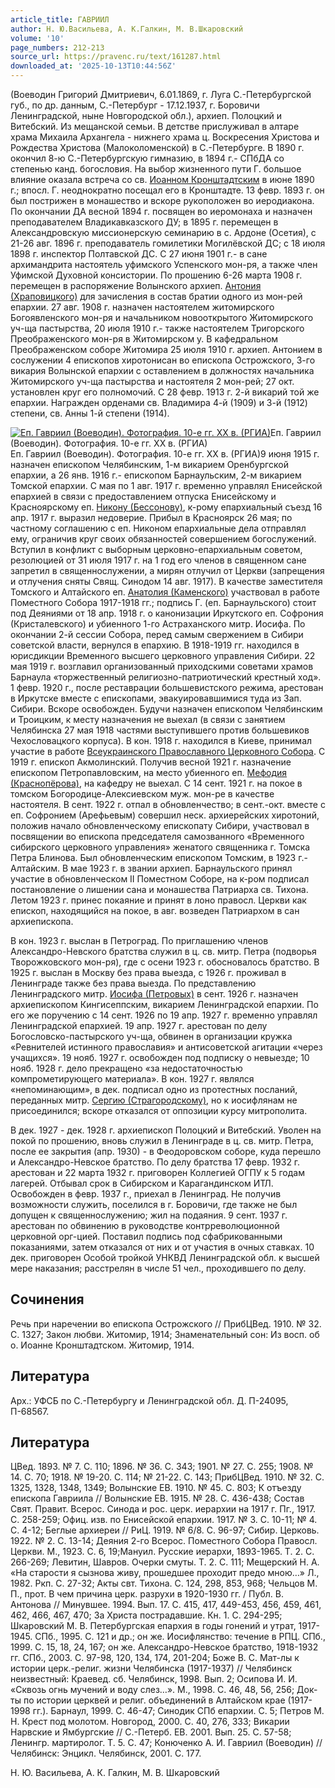 ```yaml
---
article_title: ГАВРИИЛ
author: Н. Ю.Васильева, А. К.Галкин, М. В.Шкаровский
volume: '10'
page_numbers: 212-213
source_url: https://pravenc.ru/text/161287.html
downloaded_at: '2025-10-13T10:44:56Z'
---
```


(Воеводин Григорий Дмитриевич, 6.01.1869, г. Луга С.-Петербургской губ., по др. данным, С.-Петербург - 17.12.1937, г. Боровичи Ленинградской, ныне Новгородской обл.), архиеп. Полоцкий и Витебский. Из мещанской семьи. В детстве прислуживал в алтаре храма Михаила Архангела - нижнего храма ц. Воскресения Христова и Рождества Христова (Малоколоменской) в С.-Петербурге. В 1890 г. окончил 8-ю С.-Петербургскую гимназию, в 1894 г.- СПбДА со степенью канд. богословия. На выбор жизненного пути Г. большое влияние оказала встреча со св. [Иоанном Кронштадтским](<https://pravenc.ru/text/Иоанном Кронштадтским.html>) в июне 1890 г.; впосл. Г. неоднократно посещал его в Кронштадте. 13 февр. 1893 г. он был пострижен в монашество и вскоре рукоположен во иеродиакона. По окончании ДА весной 1894 г. посвящен во иеромонаха и назначен преподавателем Владикавказского ДУ; в 1895 г. перемещен в Александровскую миссионерскую семинарию в с. Ардоне (Осетия), с 21-26 авг. 1896 г. преподаватель гомилетики Могилёвской ДС; с 18 июля 1898 г. инспектор Полтавской ДС. С 27 июня 1901 г.- в сане архимандрита настоятель уфимского Успенского мон-ря, а также член Уфимской Духовной консистории. По прошению 6-26 марта 1908 г. перемещен в распоряжение Волынского архиеп. [Антония (Храповицкого)](<https://pravenc.ru/text/Антония (Храповицкого).html>) для зачисления в состав братии одного из мон-рей епархии. 27 авг. 1908 г. назначен настоятелем житомирского Богоявленского мон-ря и начальником новооткрытого Житомирского уч-ща пастырства, 20 июля 1910 г.- также настоятелем Тригорского Преображенского мон-ря в Житомирском у. В кафедральном Преображенском соборе Житомира 25 июля 1910 г. архиеп. Антонием в сослужении 4 епископов хиротонисан во епископа Острожского, 3-го викария Волынской епархии с оставлением в должностях начальника Житомирского уч-ща пастырства и настоятеля 2 мон-рей; 27 окт. установлен круг его полномочий. С 28 февр. 1913 г. 2-й викарий той же епархии. Награжден орденами св. Владимира 4-й (1909) и 3-й (1912) степени, св. Анны 1-й степени (1914).

[![Еп. Гавриил (Воеводин). Фотография. 10-е гг. ХХ в. (РГИА)](https://pravenc.ru/data/279/467/1234/i200.jpg "Кликните для увеличения картинки")](https://pravenc.ru/data/279/467/1234/i400.jpg)Еп. Гавриил (Воеводин). Фотография. 10-е гг. ХХ в. (РГИА)  
Еп. Гавриил (Воеводин). Фотография. 10-е гг. ХХ в. (РГИА)9 июня 1915 г. назначен епископом Челябинским, 1-м викарием Оренбургской епархии, а 26 янв. 1916 г.- епископом Барнаульским, 2-м викарием Томской епархии. С мая по 1 авг. 1917 г. временно управлял Енисейской епархией в связи с предоставлением отпуска Енисейскому и Красноярскому еп. [Никону (Бессонову)](<https://pravenc.ru/text/Никону (Бессонову).html>), к-рому епархиальный съезд 16 апр. 1917 г. выразил недоверие. Прибыл в Красноярск 26 мая; по частному соглашению с еп. Никоном епархиальные дела отправлял ему, ограничив круг своих обязанностей совершением богослужений. Вступил в конфликт с выборным церковно-епархиальным советом, резолюцией от 31 июля 1917 г. на 1 год его членов в священном сане запретил в священнослужении, а мирян отлучил от Церкви (запрещения и отлучения сняты Свящ. Синодом 14 авг. 1917). В качестве заместителя Томского и Алтайского еп. [Анатолия (Каменского)](https://pravenc.ru/text/Анатолий(Каменский).html) участвовал в работе Поместного Собора 1917-1918 гг.; подпись Г. (еп. Барнаульского) стоит под Деяниями от 18 апр. 1918 г. о канонизации Иркутского еп. Софрония (Кристалевского) и убиенного 1-го Астраханского митр. Иосифа. По окончании 2-й сессии Собора, перед самым свержением в Сибири советской власти, вернулся в епархию. В 1918-1919 гг. находился в юрисдикции Временного высшего церковного управления Сибири. 22 мая 1919 г. возглавил организованный приходскими советами храмов Барнаула «торжественный религиозно-патриотический крестный ход». 1 февр. 1920 г., после реставрации большевистского режима, арестован в Иркутске вместе с епископами, эвакуировавшимися туда из Зап. Сибири. Вскоре освобожден. Будучи назначен епископом Челябинским и Троицким, к месту назначения не выехал (в связи с занятием Челябинска 27 мая 1918 частями выступившего против большевиков Чехословацкого корпуса). В кон. 1918 г. находился в Киеве, принимал участие в работе [Всеукраинского Православного Церковного Собора](<https://pravenc.ru/text/Всеукраинского Православного Церковного Собора.html>). С 1919 г. епископ Акмолинский. Получив весной 1921 г. назначение епископом Петропавловским, на место убиенного еп. [Мефодия (Краснопёрова)](<https://pravenc.ru/text/Мефодия (Краснопёрова).html>), на кафедру не выехал. С 14 сент. 1921 г. на покое в томском Богородице-Алексиевском муж. мон-ре в качестве настоятеля. В сент. 1922 г. отпал в обновленчество; в сент.-окт. вместе с еп. Софронием (Арефьевым) совершил неск. архиерейских хиротоний, положив начало обновленческому епископату Сибири, участвовал в посвящении во епископа председателя самозванного «Временного сибирского церковного управления» женатого священника г. Томска Петра Блинова. Был обновленческим епископом Томским, в 1923 г.- Алтайским. В мае 1923 г. в звании архиеп. Барнаульского принял участие в обновленческом II Поместном Соборе, на к-ром подписал постановление о лишении сана и монашества Патриарха св. Тихона. Летом 1923 г. принес покаяние и принят в лоно правосл. Церкви как епископ, находящийся на покое, в авг. возведен Патриархом в сан архиепископа.

В кон. 1923 г. выслан в Петроград. По приглашению членов Александро-Невского братства служил в ц. св. митр. Петра (подворья Творожковского мон-ря), где с осени 1923 г. обосновалось братство. В 1925 г. выслан в Москву без права выезда, с 1926 г. проживал в Ленинграде также без права выезда. По представлению Ленинградского митр. [Иосифа (Петровых)](https://pravenc.ru/text/Иосиф.html) в сент. 1926 г. назначен архиепископом Кингисеппским, викарием Ленинградской епархии. По его же поручению с 14 сент. 1926 по 19 апр. 1927 г. временно управлял Ленинградской епархией. 19 апр. 1927 г. арестован по делу Богословско-пастырского уч-ща, обвинен в организации кружка «Ревнителей истинного православия» и антисоветской агитации «через учащихся». 19 нояб. 1927 г. освобожден под подписку о невыезде; 10 нояб. 1928 г. дело прекращено «за недостаточностью компрометирующего материала». В кон. 1927 г. являлся «непоминающим», в дек. подписал одно из протестных посланий, переданных митр. [Сергию (Страгородскому)](<https://pravenc.ru/text/Сергию (Страгородскому).html>), но к иосифлянам не присоединился; вскоре отказался от оппозиции курсу митрополита.

В дек. 1927 - дек. 1928 г. архиепископ Полоцкий и Витебский. Уволен на покой по прошению, вновь служил в Ленинграде в ц. св. митр. Петра, после ее закрытия (апр. 1930) - в Феодоровском соборе, куда перешло и Александро-Невское братство. По делу братства 17 февр. 1932 г. арестован и 22 марта 1932 г. приговорен Коллегией ОГПУ к 5 годам лагерей. Отбывал срок в Сибирском и Карагандинском ИТЛ. Освобожден в февр. 1937 г., приехал в Ленинград. Не получив возможности служить, поселился в г. Боровичи, где также не был допущен к священнослужению; жил на подаяния. 9 сент. 1937 г. арестован по обвинению в руководстве контрреволюционной церковной орг-цией. Поставил подпись под сфабрикованными показаниями, затем отказался от них и от участия в очных ставках. 10 дек. приговорен Особой тройкой УНКВД Ленинградской обл. к высшей мере наказания; расстрелян в числе 51 чел., проходившего по делу.

## Сочинения

Речь при наречении во епископа Острожского // ПрибЦВед. 1910. № 32. С. 1327; Закон любви. Житомир, 1914; Знаменательный сон: Из восп. об о. Иоанне Кронштадтском. Житомир, 1914.

## Литература

Арх.: УФСБ по С.-Петербургу и Ленинградской обл. Д. П-24095, П-68567.

## Литература

ЦВед. 1893. № 7. С. 110; 1896. № 36. С. 343; 1901. № 27. С. 255; 1908. № 14. С. 70; 1918. № 19-20. С. 114; № 21-22. С. 143; ПрибЦВед. 1910. № 32. С. 1325, 1328, 1348, 1349; Волынские ЕВ. 1910. № 45. С. 803; К отъезду епископа Гавриила // Волынские ЕВ. 1915. № 28. С. 436-438; Состав Свят. Правит. Всерос. Синода и рос. церк. иерархии на 1917 г. Пг., 1917. С. 258-259; Офиц. изв. по Енисейской епархии. 1917. № 3. С. 10-11; № 4. С. 4-12; Беглые архиереи // РиЦ. 1919. № 6/8. С. 96-97; Сибир. Церковь. 1922. № 2. С. 13-14; Деяния 2-го Всерос. Поместного Собора Правосл. Церкви. М., 1923. С. 6, 19;Мануил. Русские иерархи, 1893-1965. Т. 2. С. 266-269; Левитин, Шавров. Очерки смуты. Т. 2. С. 111; Мещерский Н. А. «На старости я сызнова живу, прошедшее проходит предо мною…» Л., 1982. Ркп. С. 27-32; Акты свт. Тихона. С. 124, 298, 853, 968; Чельцов М. П., прот. В чем причина церк. разрухи в 1920-1930 гг. / Публ. В. Антонова // Минувшее. 1994. Вып. 17. С. 415, 417, 449-453, 456, 459, 461, 462, 466, 467, 470; За Христа пострадавшие. Кн. 1. С. 294-295; Шкаровский М. В. Петербургская епархия в годы гонений и утрат, 1917-1945. СПб., 1995. С. 121 и др.; он же. Иосифлянство: течение в РПЦ. СПб., 1999. С. 15, 18, 24, 167; он же. Александро-Невское братство, 1918-1932 гг. СПб., 2003. С. 97-98, 120, 134, 174, 201-204; Боже В. С. Мат-лы к истории церк.-религ. жизни Челябинска (1917-1937) // Челябинск неизвестный: Краевед. сб. Челябинск, 1998. Вып. 2; Осипова И. И. «Сквозь огнь мучений и воду слез…». М., 1998. С. 46, 48, 56, 256; Док-ты по истории церквей и религ. объединений в Алтайском крае (1917-1998 гг.). Барнаул, 1999. С. 46-47; Синодик СПб епархии. С. 5; Петров М. Н. Крест под молотом. Новгород, 2000. С. 40, 276, 333; Викарии Нарвские и Ямбургские // С.-Петерб. ЕВ. 2001. Вып. 25. С. 57-58; Ленингр. мартиролог. Т. 5. С. 47; Конюченко А. И. Гавриил (Воеводин) // Челябинск: Энцикл. Челябинск, 2001. С. 177.

Н. Ю.  Васильева,   А. К.  Галкин, М. В.  Шкаровский
